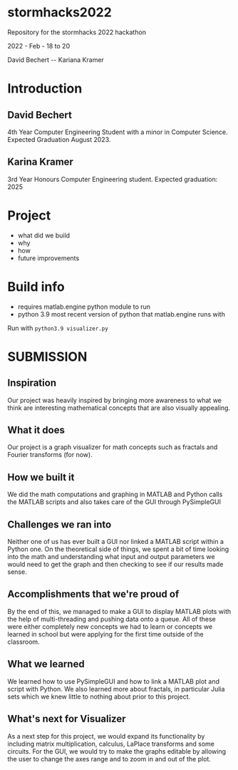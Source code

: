 # stormhacks2022
Repository for the stormhacks 2022 hackathon

2022 - Feb - 18 to 20

David Bechert -- Kariana Kramer

# Introduction
## David Bechert
4th Year Computer Engineering Student with a minor in Computer Science.
Expected Graduation August 2023.

## Karina Kramer
3rd Year Honours Computer Engineering student. Expected graduation: 2025

# Project
- what did we build
- why
- how
- future improvements

# Build info
- requires matlab.engine python module to run
- python 3.9 most recent version of python that matlab.engine runs with

Run with `python3.9 visualizer.py`

# SUBMISSION
## Inspiration
Our project was heavily inspired by bringing more awareness to what we think are interesting mathematical concepts that are also visually appealing.  

## What it does
Our project is a graph visualizer for math concepts such as fractals and Fourier transforms (for now). 

## How we built it
We did the math computations and graphing in MATLAB and Python calls the MATLAB scripts and also takes care of the GUI through PySimpleGUI

## Challenges we ran into
Neither one of us has ever built a GUI nor linked a MATLAB script within a Python one. On the theoretical side of things, we spent a bit of time looking into the math and understanding what input and output parameters we would need to get the graph and then checking to see if our results made sense.

## Accomplishments that we're proud of
By the end of this, we managed to make a GUI to display MATLAB plots with the help of multi-threading and pushing data onto a queue. All of these were either completely new concepts we had to learn or concepts we learned in school but were applying for the first time outside of the classroom.

## What we learned
We learned how to use PySimpleGUI and how to link a MATLAB plot and script with Python. We also learned more about fractals, in particular Julia sets which we knew little to nothing about prior to this project. 

## What's next for Visualizer
As a next step for this project, we would expand its functionality by including matrix multiplication, calculus, LaPlace transforms and some circuits. For the GUI, we would try to make the graphs editable by allowing the user to change the axes range and to zoom in and out of the plot.
